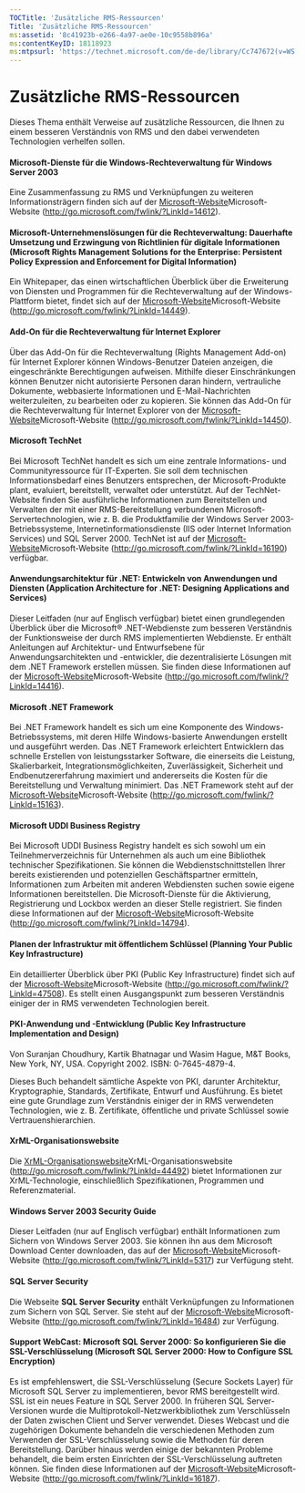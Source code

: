 ```yaml
---
TOCTitle: 'Zusätzliche RMS-Ressourcen'
Title: 'Zusätzliche RMS-Ressourcen'
ms:assetid: '8c41923b-e266-4a97-ae0e-10c9558b896a'
ms:contentKeyID: 18118923
ms:mtpsurl: 'https://technet.microsoft.com/de-de/library/Cc747672(v=WS.10)'
---
```


Zusätzliche RMS-Ressourcen
==========================

Dieses Thema enthält Verweise auf zusätzliche Ressourcen, die Ihnen zu einem besseren Verständnis von RMS und den dabei verwendeten Technologien verhelfen sollen.

#### Microsoft-Dienste für die Windows-Rechteverwaltung für Windows Server 2003

Eine Zusammenfassung zu RMS und Verknüpfungen zu weiteren Informationsträgern finden sich auf der [Microsoft-Website](http://go.microsoft.com/fwlink/?linkid=14612)Microsoft-Website (http://go.microsoft.com/fwlink/?LinkId=14612).

#### Microsoft-Unternehmenslösungen für die Rechteverwaltung: Dauerhafte Umsetzung und Erzwingung von Richtlinien für digitale Informationen (Microsoft Rights Management Solutions for the Enterprise: Persistent Policy Expression and Enforcement for Digital Information)

Ein Whitepaper, das einen wirtschaftlichen Überblick über die Erweiterung von Diensten und Programmen für die Rechteverwaltung auf der Windows-Plattform bietet, findet sich auf der [Microsoft-Website](http://go.microsoft.com/fwlink/?linkid=14449)Microsoft-Website (http://go.microsoft.com/fwlink/?LinkId=14449).

#### Add-On für die Rechteverwaltung für Internet Explorer

Über das Add-On für die Rechteverwaltung (Rights Management Add-on) für Internet Explorer können Windows-Benutzer Dateien anzeigen, die eingeschränkte Berechtigungen aufweisen. Mithilfe dieser Einschränkungen können Benutzer nicht autorisierte Personen daran hindern, vertrauliche Dokumente, webbasierte Informationen und E-Mail-Nachrichten weiterzuleiten, zu bearbeiten oder zu kopieren. Sie können das Add-On für die Rechteverwaltung für Internet Explorer von der [Microsoft-Website](http://go.microsoft.com/fwlink/?linkid=14450)Microsoft-Website (http://go.microsoft.com/fwlink/?LinkId=14450).

#### Microsoft TechNet

Bei Microsoft TechNet handelt es sich um eine zentrale Informations- und Communityressource für IT-Experten. Sie soll dem technischen Informationsbedarf eines Benutzers entsprechen, der Microsoft-Produkte plant, evaluiert, bereitstellt, verwaltet oder unterstützt. Auf der TechNet-Website finden Sie ausführliche Informationen zum Bereitstellen und Verwalten der mit einer RMS-Bereitstellung verbundenen Microsoft-Servertechnologien, wie z. B. die Produktfamilie der Windows Server 2003-Betriebssysteme, Internetinformationsdienste (IIS oder Internet Information Services) und SQL Server 2000. TechNet ist auf der [Microsoft-Website](http://go.microsoft.com/fwlink/?linkid=16190)Microsoft-Website (http://go.microsoft.com/fwlink/?LinkId=16190) verfügbar.

#### Anwendungsarchitektur für .NET: Entwickeln von Anwendungen und Diensten (Application Architecture for .NET: Designing Applications and Services)

Dieser Leitfaden (nur auf Englisch verfügbar) bietet einen grundlegenden Überblick über die Microsoft® .NET-Webdienste zum besseren Verständnis der Funktionsweise der durch RMS implementierten Webdienste. Er enthält Anleitungen auf Architektur- und Entwurfsebene für Anwendungsarchitekten und -entwickler, die dezentralisierte Lösungen mit dem .NET Framework erstellen müssen. Sie finden diese Informationen auf der [Microsoft-Website](http://go.microsoft.com/fwlink/?linkid=14416)Microsoft-Website (http://go.microsoft.com/fwlink/?LinkId=14416).

#### Microsoft .NET Framework

Bei .NET Framework handelt es sich um eine Komponente des Windows-Betriebssystems, mit deren Hilfe Windows-basierte Anwendungen erstellt und ausgeführt werden. Das .NET Framework erleichtert Entwicklern das schnelle Erstellen von leistungsstarker Software, die einerseits die Leistung, Skalierbarkeit, Integrationsmöglichkeiten, Zuverlässigkeit, Sicherheit und Endbenutzererfahrung maximiert und andererseits die Kosten für die Bereitstellung und Verwaltung minimiert. Das .NET Framework steht auf der [Microsoft-Website](http://go.microsoft.com/fwlink/?linkid=15163)Microsoft-Website (http://go.microsoft.com/fwlink/?LinkId=15163).

#### Microsoft UDDI Business Registry

Bei Microsoft UDDI Business Registry handelt es sich sowohl um ein Teilnehmerverzeichnis für Unternehmen als auch um eine Bibliothek technischer Spezifikationen. Sie können die Webdienstschnittstellen Ihrer bereits existierenden und potenziellen Geschäftspartner ermitteln, Informationen zum Arbeiten mit anderen Webdiensten suchen sowie eigene Informationen bereitstellen. Die Microsoft-Dienste für die Aktivierung, Registrierung und Lockbox werden an dieser Stelle registriert. Sie finden diese Informationen auf der [Microsoft-Website](http://go.microsoft.com/fwlink/?linkid=14794)Microsoft-Website (http://go.microsoft.com/fwlink/?LinkId=14794).

#### Planen der Infrastruktur mit öffentlichem Schlüssel (Planning Your Public Key Infrastructure)

Ein detaillierter Überblick über PKI (Public Key Infrastructure) findet sich auf der [Microsoft-Website](http://go.microsoft.com/fwlink/?linkid=47508)Microsoft-Website (http://go.microsoft.com/fwlink/?LinkId=47508). Es stellt einen Ausgangspunkt zum besseren Verständnis einiger der in RMS verwendeten Technologien bereit.

#### PKI-Anwendung und -Entwicklung (Public Key Infrastructure Implementation and Design)

Von Suranjan Choudhury, Kartik Bhatnagar und Wasim Hague, M&T Books, New York, NY, USA. Copyright 2002. ISBN: 0-7645-4879-4.

Dieses Buch behandelt sämtliche Aspekte von PKI, darunter Architektur, Kryptographie, Standards, Zertifikate, Entwurf und Ausführung. Es bietet eine gute Grundlage zum Verständnis einiger der in RMS verwendeten Technologien, wie z. B. Zertifikate, öffentliche und private Schlüssel sowie Vertrauenshierarchien.

#### XrML-Organisationswebsite

Die [XrML-Organisationswebsite](http://go.microsoft.com/fwlink/?linkid=44492)XrML-Organisationswebsite (http://go.microsoft.com/fwlink/?LinkId=44492) bietet Informationen zur XrML-Technologie, einschließlich Spezifikationen, Programmen und Referenzmaterial.

#### Windows Server 2003 Security Guide

Dieser Leitfaden (nur auf Englisch verfügbar) enthält Informationen zum Sichern von Windows Server 2003. Sie können ihn aus dem Microsoft Download Center downloaden, das auf der [Microsoft-Website](http://go.microsoft.com/fwlink/?linkid=5317)Microsoft-Website (http://go.microsoft.com/fwlink/?LinkId=5317) zur Verfügung steht.

#### SQL Server Security

Die Webseite **SQL Server Security** enthält Verknüpfungen zu Informationen zum Sichern von SQL Server. Sie steht auf der [Microsoft-Website](http://go.microsoft.com/fwlink/?linkid=16484)Microsoft-Website (http://go.microsoft.com/fwlink/?LinkId=16484) zur Verfügung.

#### Support WebCast: Microsoft SQL Server 2000: So konfigurieren Sie die SSL-Verschlüsselung (Microsoft SQL Server 2000: How to Configure SSL Encryption)

Es ist empfehlenswert, die SSL-Verschlüsselung (Secure Sockets Layer) für Microsoft SQL Server zu implementieren, bevor RMS bereitgestellt wird. SSL ist ein neues Feature in SQL Server 2000. In früheren SQL Server-Versionen wurde die Multiprotokoll-Netzwerkbibliothek zum Verschlüsseln der Daten zwischen Client und Server verwendet. Dieses Webcast und die zugehörigen Dokumente behandeln die verschiedenen Methoden zum Verwenden der SSL-Verschlüsselung sowie die Methoden für deren Bereitstellung. Darüber hinaus werden einige der bekannten Probleme behandelt, die beim ersten Einrichten der SSL-Verschlüsselung auftreten können. Sie finden diese Informationen auf der [Microsoft-Website](http://go.microsoft.com/fwlink/?linkid=16187)Microsoft-Website (http://go.microsoft.com/fwlink/?LinkId=16187).
